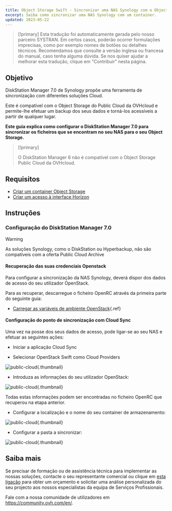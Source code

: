 ```yaml
---
title: Object Storage Swift - Sincronizar uma NAS Synology com o Object Storage
excerpt: Saiba como sincronizar uma NAS Synology com um container.
updated: 2023-05-22
---
```


> [!primary]
> Esta tradução foi automaticamente gerada pelo nosso parceiro SYSTRAN. Em certos casos, poderão ocorrer formulações imprecisas, como por exemplo nomes de botões ou detalhes técnicos. Recomendamos que consulte a versão inglesa ou francesa do manual, caso tenha alguma dúvida. Se nos quiser ajudar a melhorar esta tradução, clique em "Contribuir" nesta página.
>

## Objetivo

DiskStation Manager 7.0 de Synology propõe uma ferramenta de sincronização com diferentes soluções Cloud.

Este é compatível com o Object Storage do Public Cloud da OVHcloud e permite-lhe efetuar um backup dos seus dados e torná-los acessíveis a partir de qualquer lugar.

**Este guia explica como configurar o DiskStation Manager 7.0 para sincronizar os ficheiros que se encontram no seu NAS para o seu Object Storage.**

> [!primary]
>
> O DiskStation Manager 6 não é compatível com o Object Storage Public Cloud da OVHcloud.
>

## Requisitos

- [Criar um container Object Storage](pcs_create_container1.)
- [Criar um acesso à interface Horizon](create_and_delete_a_user#criacao-de-um-utilizador-openstack.)

## Instruções

### Configuração do DiskStation Manager 7.0

> [!warning]
>
> As soluções Synology, como o DiskStation ou Hyperbackup, não são compatíveis com a oferta Public Cloud Archive
>

#### Recuperação das suas credenciais Openstack

Para configurar a sincronização da NAS Synology, deverá dispor dos dados de acesso do seu utilizador OpenStack.

Para as recuperar, descarregue o ficheiro OpenRC através da primeira parte do seguinte guia:

- [Carregar as variáveis de ambiente OpenStack](loading_openstack_environment_variables#etapa-1-recuperar-as-variaveis.){.ref}

#### Configuração do ponto de sincronização com Cloud Sync

Uma vez na posse dos seus dados de acesso, pode ligar-se ao seu NAS e efetuar as seguintes ações:

- Iniciar a aplicação Cloud Sync

- Selecionar OpenStack Swift como Cloud Providers

![public-cloud](DSM7_1.png){.thumbnail}

- Introduza as informações do seu utilizador OpenStack:

![public-cloud](DSM7_2.png){.thumbnail}

Todas estas informações podem ser encontradas no ficheiro OpenRC que recuperou na etapa anterior.

- Configurar a localização e o nome do seu container de armazenamento:

![public-cloud](DSM7_3.png){.thumbnail}

- Configurar a pasta a sincronizar:

![public-cloud](DSM7_4.png){.thumbnail}

## Saiba mais

Se precisar de formação ou de assistência técnica para implementar as nossas soluções, contacte o seu representante comercial ou clique em [esta ligação](https://www.ovhcloud.com/pt/professional-services/) para obter um orçamento e solicitar uma análise personalizada do seu projecto aos nossos especialistas da equipa de Serviços Profissionais.

Fale com a nossa comunidade de utilizadores em <https://community.ovh.com/en/>.